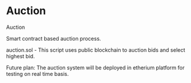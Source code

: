 # Auction
Auction

Smart contract based auction process.

auction.sol -
  This script uses public blockchain to auction bids and select highest bid.

Future plan:
  The auction system will be deployed in etherium platform for testing on real time basis.
